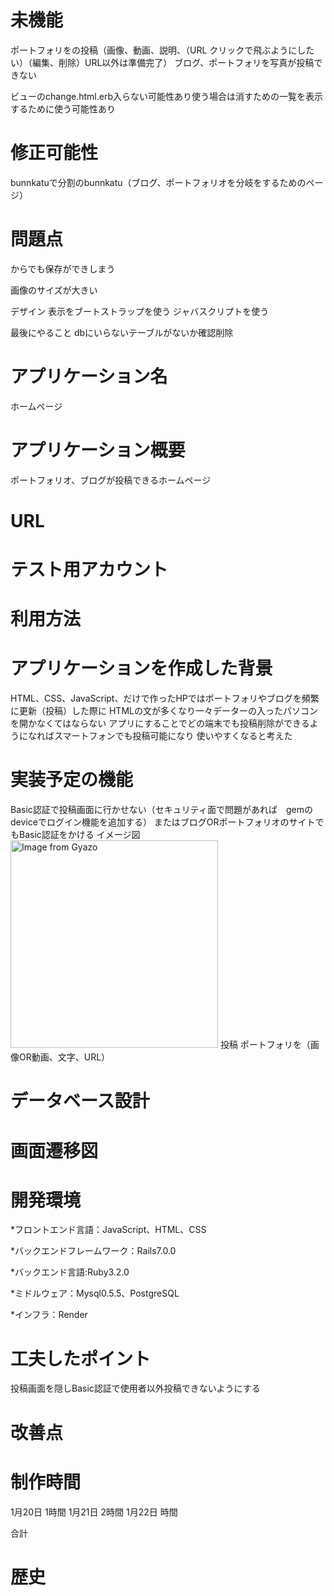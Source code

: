 #   未機能

ポートフォリをの投稿（画像、動画、説明、（URL クリックで飛ぶようにしたい）（編集、削除）URL以外は準備完了）
ブログ、ポートフォリを写真が投稿できない

ビューのchange.html.erb入らない可能性あり使う場合は消すための一覧を表示するために使う可能性あり
#   修正可能性
bunnkatuで分割のbunnkatu（ブログ、ポートフォリオを分岐をするためのページ）


# 問題点

からでも保存ができしまう

画像のサイズが大きい

デザイン
表示をブートストラップを使う
ジャバスクリプトを使う

最後にやること
dbにいらないテーブルがないか確認削除

# アプリケーション名
ホームページ

# アプリケーション概要
ポートフォリオ、ブログが投稿できるホームページ

# URL
# テスト用アカウント
# 利用方法
# アプリケーションを作成した背景
HTML、CSS、JavaScript、だけで作ったHPではポートフォリやブログを頻繁に更新（投稿）した際に
HTMLの文が多くなり一々データーの入ったパソコンを開かなくてはならない
アプリにすることでどの端末でも投稿削除ができるようになればスマートフォンでも投稿可能になり
使いやすくなると考えた


# 実装予定の機能
Basic認証で投稿画面に行かせない（セキュリティ面で問題があれば　gemのdeviceでログイン機能を追加する）
またはブログORポートフォリオのサイトでもBasic認証をかける
イメージ図
<a href="https://gyazo.com/1bb2fa9b36158a9835298dc72304f681"><img src="https://i.gyazo.com/1bb2fa9b36158a9835298dc72304f681.png" alt="Image from Gyazo" width="332"/></a>
投稿
ポートフォリを（画像OR動画、文字、URL）

# データベース設計
# 画面遷移図
# 開発環境
*フロントエンド言語：JavaScript、HTML、CSS

*バックエンドフレームワーク：Rails7.0.0 

*バックエンド言語:Ruby3.2.0

*ミドルウェア：Mysql0.5.5、PostgreSQL

*インフラ：Render
# 工夫したポイント
投稿画面を隠しBasic認証で使用者以外投稿できないようにする
# 改善点
# 制作時間
1月20日 1時間
1月21日 2時間
1月22日 時間


合計
# 歴史

